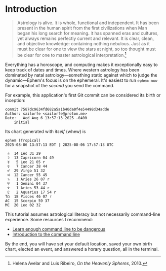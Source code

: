 # Introduction

> Astrology is alive. It is whole, functional and independent.
> It has been present in the human spirit from the first civilizations
> when Man began his long search for meaning.
> It has spanned eras and cultures,
> yet always remains perfectly current and relevant.
> It is clear, clean, and objective knowledge: containing nothing nebulous.
> Just as it must be clear for one to view the stars at night,
> so too thought must be clear for one to master astrological interpretation.[^1]

Everything has a horoscope, and computing makes it exceptionally easy to keep track of dates and times. Where western astrology has been dominated by natal astrology—something static against which to judge the dynamic—Ephem's focus is on the ephemeral. It's easiest to run `ephem now` for a snapshot of the *second* you send the command.

For example, this application's first Git commit can be considered its birth or inception:

```
commit 7587dc9634fd682a5a1b40da0f4e54498d34adde
Author: sailorfe <sailorfe@proton.me>
Date:   Wed Aug 6 13:57:13 2025 -0400
    initial
```

Its chart generated with *itself* (whew) is

```
ephem (Tropical)
2025-08-06 13:57:13 EDT | 2025-08-06 17:57:13 UTC

 ☉  14 Leo 31 29
 ☽  13 Capricorn 04 49
 ☿   5 Leo 21 05 r
 ♀   7 Cancer 38 44
 ♂  29 Virgo 51 32
 ♃  12 Cancer 55 45
 ♄   1 Aries 26 07 r
 ♅   1 Gemini 04 37
 ♆   1 Aries 53 44 r
 ♇   2 Aquarius 17 54 r
T☊  18 Pisces 46 07 r
AC  15 Scorpio 59 37
MC  20 Leo 02 32
```


This tutorial assumes astrological literacy but not necessarily command-line experience. Some resources I recommend:

- [Learn enough command line to be dangerous](https://www.learnenough.com/command-line-tutorial/basics)
- [Introduction to the command line](https://tutorials.codebar.io/command-line/introduction/tutorial.html)

By the end, you will have set your default location, saved your own birth chart, elected an event, and answered a horary question, all in the terminal.

[^1]: Helena Avelar and Luis Ribeiro, *On the Heavenly Spheres*, 2010.
